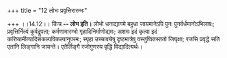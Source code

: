 +++
title = "12 लोभः प्रवृत्तिरारम्भः"

+++
।।14.12।। किंच **-- लोभ इति।** लोभो धनाद्यागमे बहुधा जायमानेऽपि पुनः
पुनर्वर्धमानोऽभिलाषः; प्रवृत्तिर्नित्यं कुर्वद्रूपता; कर्मणामारम्भो
गृहादिनिर्माणोद्यमः; अशमः इदं कृत्वा इदं
करिष्यामीत्यादिसंकल्पविकल्पानुपरमः; स्पृहा उच्चावचेषु दृष्टमात्रेषु
वस्तुष्वितस्ततो जिघृक्षा; रजसि प्रवृद्धे सति एतानि लिङ्गानि जायन्ते।
एतैर्लिङ्गै रजोगुणस्य वृद्धिं विद्यादित्यर्थः।
